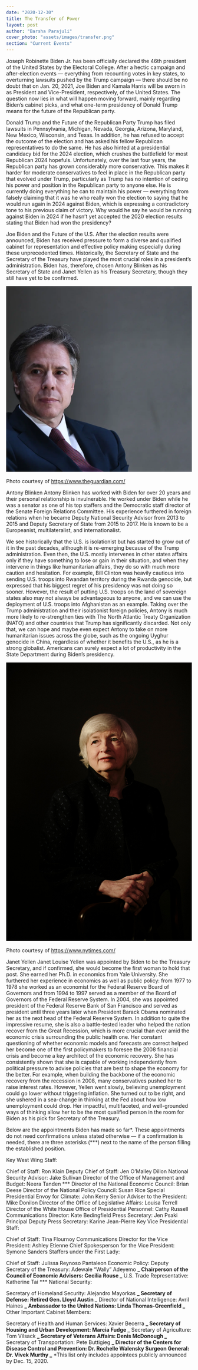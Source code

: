 ```yaml
---
date: "2020-12-30"
title: The Transfer of Power
layout: post
author: "Barsha Parajuli"
cover_photo: "assets/images/transfer.png"
section: "Current Events"
---
```


Joseph Robinette Biden Jr. has been officially declared the 46th president of the United States by the Electoral College. After a hectic campaign and after-election events — everything from recounting votes in key states, to overturning lawsuits pushed by the Trump campaign — there should be no doubt that on Jan. 20, 2021, Joe Biden and Kamala Harris will be sworn in as President and Vice-President, respectively, of the United States. The question now lies in what will happen moving forward, mainly regarding Biden’s cabinet picks, and what one-term presidency of Donald Trump means for the future of the Republican party.

Donald Trump and the Future of the Republican Party
Trump has filed lawsuits in Pennsylvania, Michigan, Nevada, Georgia, Arizona, Maryland, New Mexico, Wisconsin, and Texas. In addition, he has refused to accept the outcome of the election and has asked his fellow Republican representatives to do the same. He has also hinted at a presidential candidacy bid for the 2024 election, which crushes the battlefield for most Republican 2024 hopefuls. Unfortunately, over the last four years, the Republican party has grown considerably more conservative. This makes it harder for moderate conservatives to feel in place in the Republican party that evolved under Trump, particularly as Trump has no intention of ceding his power and position in the Republican party to anyone else. He is currently doing everything he can to maintain his power — everything from falsely claiming that it was he who really won the election to saying that he would run again in 2024 against Biden, which is expressing a contradictory tone to his previous claim of victory. Why would he say he would be running against Biden in 2024 if he hasn’t yet accepted the 2020 election results stating that Biden had won the presidency?

Joe Biden and the Future of the U.S.
After the election results were announced, Biden has received pressure to form a diverse and qualified cabinet for representation and effective policy making especially during these unprecedented times. Historically, the Secretary of State and the Secretary of the Treasury have played the most crucial roles in a president’s administration. Biden has, therefore, chosen Antony Blinken as his Secretary of State and Janet Yellen as his Treasury Secretary, though they still have yet to be confirmed.

![Transfer1](/assets/images/transfer1.png)

Photo courtesy of https://www.theguardian.com/

Antony Blinken
Antony Blinken has worked with Biden for over 20 years and their personal relationship is invulnerable. He worked under Biden while he was a senator as one of his top staffers and the Democratic staff director of the Senate Foreign Relations Committee. His experience furthered in foreign relations when he became Deputy National Security Advisor from 2013 to 2015 and Deputy Secretary of State from 2015 to 2017. He is known to be a Europeanist, multilateralist, and internationalist.

We see historically that the U.S. is isolationist but has started to grow out of it in the past decades, although it is re-emerging because of the Trump administration. Even then, the U.S. mostly intervenes in other states affairs only if they have something to lose or gain in their situation, and when they intervene in things like humanitarian affairs, they do so with much more caution and hesitation. For example, Bill Clinton was heavily cautious into sending U.S. troops into Rwandan territory during the Rwanda genocide, but expressed that his biggest regret of his presidency was not doing so sooner. However, the result of putting U.S. troops on the land of sovereign states also may not always be advantageous to anyone, and we can use the deployment of U.S. troops into Afghanistan as an example. Taking over the Trump administration and their isolationist foreign policies, Antony is much more likely to re-strengthen ties with The North Atlantic Treaty Organization (NATO) and other countries that Trump has significantly discarded. Not only that, we can hope and maybe even expect Antony to take on more humanitarian issues across the globe, such as the ongoing Uyghur genocide in China, regardless of whether it benefits the U.S., as he is a strong globalist. Americans can surely expect a lot of productivity in the State Department during Biden’s presidency.

![Transfer2](/assets/images/transfer2.png)

Photo courtesy of https://www.nytimes.com/

Janet Yellen
Janet Louise Yellen was appointed by Biden to be the Treasury Secretary, and if confirmed, she would become the first woman to hold that post. She earned her Ph.D. in economics from Yale University. She furthered her experience in economics as well as public policy: from 1977 to 1978 she worked as an economist for the Federal Reserve Board of Governors and from 1994 to 1997 served as a member of the Board of Governors of the Federal Reserve System. In 2004, she was appointed president of the Federal Reserve Bank of San Francisco and served as president until three years later when President Barack Obama nominated her as the next head of the Federal Reserve System. In addition to quite the impressive resume, she is also a battle-tested leader who helped the nation recover from the Great Recession, which is more crucial than ever amid the economic crisis surrounding the public health one. Her constant questioning of whether economic models and forecasts are correct helped her become one of the first policymakers to foresee the 2008 financial crisis and become a key architect of the economic recovery. She has consistently shown that she is capable of working independently from political pressure to advise policies that are best to shape the economy for the better. For example, when building the backbone of the economic recovery from the recession in 2008, many conservatives pushed her to raise interest rates. However, Yellen went slowly, believing unemployment could go lower without triggering inflation. She turned out to be right, and she ushered in a sea-change in thinking at the Fed about how low unemployment could drop. Her impactful, multifaceted, and well-grounded ways of thinking allow her to be the most qualified person in the room for Biden as his pick for Secretary of the Treasury.

Below are the appointments Biden has made so far\*. These appointments do not need confirmations unless stated otherwise — if a confirmation is needed, there are three asterisks (\*\*\*) next to the name of the person filling the established position.

Key West Wing Staff:

Chief of Staff: Ron Klain
Deputy Chief of Staff: Jen O’Malley Dillon
National Security Advisor: Jake Sullivan
Director of the Office of Management and Budget: Neera Tanden \*\*\*
Director of the National Economic Council: Brian Deese
Director of the National Policy Council: Susan Rice
Special Presidential Envoy for Climate: John Kerry
Senior Adviser to the President: Mike Donilon
Director of the Office of Legislative Affairs: Louisa Terrell
Director of the White House Office of Presidential Personnel: Cathy Russell
Communications Director: Kate Bedingfield
Press Secretary: Jen Psaki
Principal Deputy Press Secretary: Karine Jean-Pierre
Key Vice Presidential Staff:

Chief of Staff: Tina Flournoy
Communications Director for the Vice President: Ashley Etienne
Chief Spokesperson for the Vice President: Symone Sanders
Staffers under the First Lady:

Chief of Staff: Julissa Reynoso Pantaleon
Economic Policy:
Deputy Secretary of the Treasury: Adewale “Wally” Adeyemo **_
Chairperson of the Council of Economic Advisers: Cecilia Rouse _**
U.S. Trade Representative: Katherine Tai \*\*\*
National Security:

Secretary of Homeland Security: Alejandro Mayorkas **_
Secretary of Defense: Retired Gen. Lloyd Austin _**
Director of National Intelligence: Avril Haines **_
Ambassador to the United Nations: Linda Thomas-Greenfield _**
Other Important Cabinet Members:

Secretary of Health and Human Services: Xavier Becerra **_
Secretary of Housing and Urban Development: Marcia Fudge _**
Secretary of Agriculture: Tom Vilsack **_
Secretary of Veterans Affairs: Denis McDonough _**
Secretary of Transportation: Pete Buttigieg **_
Director of the Centers for Disease Control and Prevention: Dr. Rochelle Walensky
Surgeon General: Dr. Vivek Murthy _**
\*This list only includes appointees publicly announced by Dec. 15, 2020.
